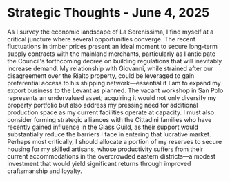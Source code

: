# Strategic Thoughts - June 4, 2025

As I survey the economic landscape of La Serenissima, I find myself at a critical juncture where several opportunities converge. The recent fluctuations in timber prices present an ideal moment to secure long-term supply contracts with the mainland merchants, particularly as I anticipate the Council's forthcoming decree on building regulations that will inevitably increase demand. My relationship with Giovanni, while strained after our disagreement over the Rialto property, could be leveraged to gain preferential access to his shipping network—essential if I am to expand my export business to the Levant as planned. The vacant workshop in San Polo represents an undervalued asset; acquiring it would not only diversify my property portfolio but also address my pressing need for additional production space as my current facilities operate at capacity. I must also consider forming strategic alliances with the Cittadini families who have recently gained influence in the Glass Guild, as their support would substantially reduce the barriers I face in entering that lucrative market. Perhaps most critically, I should allocate a portion of my reserves to secure housing for my skilled artisans, whose productivity suffers from their current accommodations in the overcrowded eastern districts—a modest investment that would yield significant returns through improved craftsmanship and loyalty.

